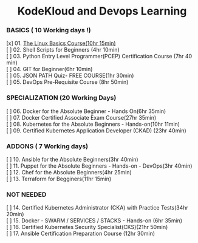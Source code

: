 <h1 align="center"> KodeKloud and Devops Learning</h1>

### BASICS  ( 10 Working days !)
[x] 01. [The Linux Basics Course(10hr 15min)](./linux_basics/README.md)  <br />
[ ] 02. Shell Scripts for Beginners (4hr 10min)  <br />
[ ] 03. Python Entry Level Programmer(PCEP) Certification Course (7hr 40 min)   <br />
[ ] 04. GIT for Beginner(6hr 10min)  <br />
[ ] 05. JSON PATH Quiz- FREE COURSE(1hr 30min)  <br />
[ ] 05. DevOps Pre-Requisite Course (8hr 50min)  <br />

### SPECIALIZATION (20 Working Days)
[ ] 06. Docker for the Absolute Beginner - Hands On(6hr 35min)  <br />
[ ] 07. Docker Certified Associate Exam Course(27hr 35min)  <br />
[ ] 08. Kubernetes for the Absolute Beginners - Hands-on(10hr 11min)  <br />
[ ] 09. Certified Kubernetes Application Developer (CKAD) (23hr 40min)  <br />

### ADDONS ( 7 Working days)
[ ] 10. Ansible for the Absolute Beginners(3hr 40min) <br />
[ ] 11. Puppet for the Absolute Beginners - Hands-on - DevOps(3hr 40min)  <br />
[ ] 12. Chef for the Absolute Beginners(4hr 25min)  <br />
[ ] 13. Terraform for Begginers(11hr 15min)  <br />
 
### NOT NEEDED
[ ] 14. Certified Kubernetes Administrator (CKA) with Practice Tests(34hr 20min)  <br />
[ ] 15. Docker - SWARM / SERVICES / STACKS - Hands-on (6hr 35min)  <br />
[ ] 16. Certified Kubernetes Security Specialist(CKS)(21hr 50min)  <br />
[ ] 17. Ansible Certification Preparation Course (12hr 30min)  <br />
